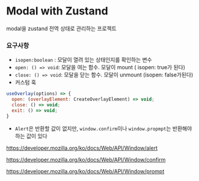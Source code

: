 # Modal with Zustand

modal을 zustand 전역 상태로 관리하는 프로젝트



### 요구사항

- `isopen:boolean` : 모달이 열려 있는 상태인지를 확인하는 변수
- `open: () => void`: 모달을 여는 함수. 모달이 mount ( isopen: true가 된다)
- `close: () => void`: 모달을 닫는 함수. 모달이 unmount (isopen: false가된다)
- 커스텀 훅

```javascript
useOverlay(options) => {
  open: (overlayElement: CreateOverlayElement) => void;
  close: () => void;
  exit: () => void;
}
```

- `Alert`은 반환할 값이 없지만, `window.confirm`이나 `window.propmpt`는 반환해야 하는 값이 있다

https://developer.mozilla.org/ko/docs/Web/API/Window/alert

https://developer.mozilla.org/ko/docs/Web/API/Window/confirm

https://developer.mozilla.org/ko/docs/Web/API/Window/prompt
